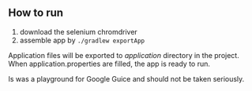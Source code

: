 ## How to run
1. download the selenium chromdriver
2. assemble app by ```./gradlew exportApp```

Application files will be exported to *application* directory in the project. 
When application.properties are filled, the app is ready to run.

Is was a playground for Google Guice and should not be taken seriously.